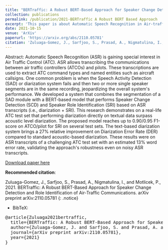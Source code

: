 ```yaml
---
title: "BERTraffic: A Robust BERT-Based Approach for Speaker Change Detection and Role Identification of Air-Traffic Communications"
collection: publications
permalink: /publication/2021-BERTraffic A Robust BERT Based Approach
excerpt: 'This paper is about Automatic Speech Recognition in Air-traffic Control Communications'
date: 2021-10-15
venue: 'ArXiv'
paperurl: 'https://arxiv.org/abs/2110.05781'
citation: 'Zuluaga-Gomez, J., Sarfjoo, S., Prasad, A., Nigmatulina, I., and Motlicek, P., 2021. BERTraffic: A Robust BERT-Based Approach for Speaker Change Detection and Role Identification of Air-Traffic Communications. arXiv preprint arXiv:2110.05781.'
---
```


Abstract: Automatic Speech Recognition (ASR) is gaining special interest in Air Traffic Control (ATC). ASR allows transcribing the communications between air traffic controllers (ATCOs) and pilots. These transcriptions are used to extract ATC command types and named entities such as aircraft callsigns. One common problem is when the Speech Activity Detection (SAD) or diarization system fails and then two or more single speaker segments are in the same recording, jeopardizing the overall system's performance. We developed a system that combines the segmentation of a SAD module with a BERT-based model that performs Speaker Change Detection (SCD) and Speaker Role Identification (SRI) based on ASR transcripts (i.e., diarization + SRI). This research demonstrates on a real-life ATC test set that performing diarization directly on textual data surpass acoustic level diarization. The proposed model reaches up to 0.90/0.95 F1-score on ATCO/pilot for SRI on several test sets. The text-based diarization system brings a 27% relative improvement on Diarization Error Rate (DER) compared to standard acoustic-based diarization. These results were on ASR transcripts of a challenging ATC test set with an estimated 13% word error rate, validating the approach's robustness even on noisy ASR transcripts.


[Download paper here](https://github.com/JuanPZuluaga/JuanPZuluaga.github.io/blob/master/files/pdf/2021_BERTraffic%20A%20Robust%20BERT%20Based%20Approach%20for%20Speaker%20Change%20Detection%20and%20Role%20Identification%20of%20Air-Traffic%20Communicationn.pdf)

**Recommended citation**: 

Zuluaga-Gomez, J., Sarfjoo, S., Prasad, A., Nigmatulina, I., and Motlicek, P., 2021. BERTraffic: A Robust BERT-Based Approach for Speaker Change Detection and Role Identification of Air-Traffic Communications. arXiv preprint arXiv:2110.05781
{: .notice}

- BibTeX:

<pre>
@article{Zuluaga2021bertraffic,
  title={BERTraffic: A Robust BERT-Based Approach for Speaker Change Detection and Role Identification of Air-Traffic Communications},
  author={Zuluaga-Gomez, J. and Sarfjoo, S. and Prasad, A. and Nigmatulina, I. and Motlicek, P},
  journal={arXiv preprint arXiv:2110.05781},
  year={2021}
}
</pre>